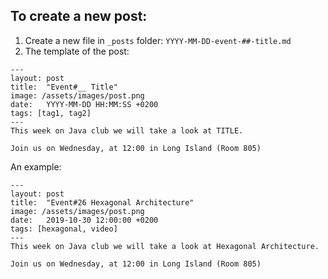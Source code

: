 ## To create a new post:

1. Create a new file in `_posts` folder: `YYYY-MM-DD-event-##-title.md`
2. The template of the post:
```
---
layout: post
title:  "Event#__ Title"
image: /assets/images/post.png
date:   YYYY-MM-DD HH:MM:SS +0200
tags: [tag1, tag2]
---
This week on Java club we will take a look at TITLE.

Join us on Wednesday, at 12:00 in Long Island (Room 805)
```

An example:
```
---
layout: post
title:  "Event#26 Hexagonal Architecture"
image: /assets/images/post.png
date:   2019-10-30 12:00:00 +0200
tags: [hexagonal, video]
---
This week on Java club we will take a look at Hexagonal Architecture.

Join us on Wednesday, at 12:00 in Long Island (Room 805)
```
